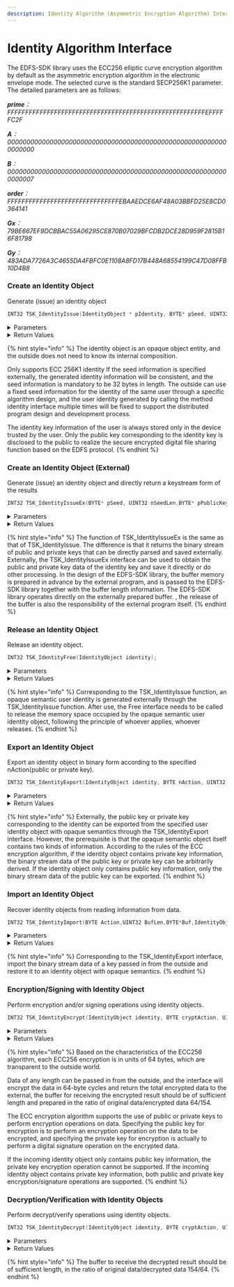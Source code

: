 ```yaml
---
description: Identity Algorithm (Asymmetric Encryption Algorithm) Interface
---
```


# Identity Algorithm Interface

The EDFS-SDK library uses the ECC256 elliptic curve encryption algorithm by default as the asymmetric encryption algorithm in the electronic envelope mode. The selected curve is the standard SECP256K1 parameter. The detailed parameters are as follows:

_**prime**：FFFFFFFFFFFFFFFFFFFFFFFFFFFFFFFFFFFFFFFFFFFFFFFFFFFFFFFEFFFFFC2F_

_**A**：0000000000000000000000000000000000000000000000000000000000000000_

_**B**：0000000000000000000000000000000000000000000000000000000000000007_

_**order**：FFFFFFFFFFFFFFFFFFFFFFFFFFFFFFFEBAAEDCE6AF48A03BBFD25E8CD0364141_

_**Gx**：79BE667EF9DCBBAC55A06295CE870B07029BFCDB2DCE28D959F2815B16F81798_

_**Gy**：483ADA7726A3C4655DA4FBFC0E1108A8FD17B448A68554199C47D08FFB10D4B8_

### Create an Identity Object

Generate (issue) an identity object

```c
INT32 TSK_IdentityIssue(IdentityObject * pIdentity, BYTE* pSeed, UINT32 nSeedLen);
```

<details>

<summary>Parameters</summary>

* IdentityObject \*
  * pIdentity - The obtained identity object (opaque semantics) \[OUT]
* CHAR \*
  * pSeed - The seed information of the specified identity key information \[IN]
* UINT32
  * nSeedLen - The length of the seed information of the specified identity key information, in bytes \[IN]

</details>

<details>

<summary>Return Values</summary>

* INT32
  * KError\_Success success
  * KError\_Other, failed, other errors

</details>

{% hint style="info" %}
The identity object is an opaque object entity, and the outside does not need to know its internal composition.&#x20;

Only supports ECC 256K1 identity If the seed information is specified externally, the generated identity information will be consistent, and the seed information is mandatory to be 32 bytes in length. The outside can use a fixed seed information for the identity of the same user through a specific algorithm design, and the user identity generated by calling the method identity interface multiple times will be fixed to support the distributed program design and development process.&#x20;

The identity key information of the user is always stored only in the device trusted by the user. Only the public key corresponding to the identity key is disclosed to the public to realize the secure encrypted digital file sharing function based on the EDFS protocol.
{% endhint %}

### Create an Identity Object (External)

Generate (issue) an identity object and directly return a keystream form of the results

```c
INT32 TSK_IdentityIssueEx(BYTE* pSeed, UINT32 nSeedLen,BYTE* pPublicKeyBuf, UINT32& nPublicKeyLen,BYTE* pPrivateKenBuf, UINT32& nPrivateKeyLen,BYTE* pKeyID);
```

<details>

<summary>Parameters</summary>

* CHAR \*
  * pSeed - The seed information of the specified identity key information \[IN]
* UINT32
  * nSeedLen - The length of the seed information of the specified identity key information, in bytes \[IN]
* CHAR \*
  * pPublicKeyBuf - identity public key information data stream \[IN/OUT]
* UINT32 &&#x20;
  * nPublicKeyLen - The length of the external public key buffer \[IN/OUT]
* CHAR \*
  * pPrivateKeyBuf - identity private key information data stream \[IN/OUT]
* UINT32 &
  * nPrivateKeyLen - The length of the private key buffer passed in from the outside \[IN/OUT]
* CHAR \*
  * pKeyID - identity key ID, fixed 20 bytes \[IN/OUT]

</details>

<details>

<summary>Return Values</summary>

* INT32
  * KError\_Success success
  * KError\_Other, failed, other errors;

</details>

{% hint style="info" %}
The function of TSK\_IdentityIssueEx is the same as that of TSK\_IdentityIssue. The difference is that it returns the binary stream of public and private keys that can be directly parsed and saved externally. Externally, the TSK\_IdentityIssueEx interface can be used to obtain the public and private key data of the identity key and save it directly or do other processing. In the design of the EDFS-SDK library, the buffer memory is prepared in advance by the external program, and is passed to the EDFS-SDK library together with the buffer length information. The EDFS-SDK library operates directly on the externally prepared buffer. , the release of the buffer is also the responsibility of the external program itself.
{% endhint %}

### Release an Identity Object

Release an identity object.

```c
INT32 TSK_IdentityFree(IdentityObject identity);
```

<details>

<summary>Parameters</summary>

* IdentityObject
  * identity - the identity object to release (opaque semantics) \[IN]

</details>

<details>

<summary>Return Values</summary>

* INT32
  * KError\_Success success

</details>

{% hint style="info" %}
Corresponding to the TSK\_IdentityIssue function, an opaque semantic user identity is generated externally through the TSK\_IdentityIssue function. After use, the Free interface needs to be called to release the memory space occupied by the opaque semantic user identity object, following the principle of whoever applies, whoever releases.
{% endhint %}

### Export an Identity Object

Export an identity object in binary form according to the specified nAction(public or private key).

```c
INT32 TSK_IdentityExport(IdentityObject identity, BYTE nAction, UINT32 BufLen, BYTE * Buf, UINT32 * pWrittenLen);
```

<details>

<summary>Parameters</summary>

* IdentityObject
  * identity - the target identity object (opaque semantics) \[IN]
* Byte
  * nAction - the action selection: \[IN]&#x20;
    * 1 means public key,&#x20;
    * 2 means private key,&#x20;
    * 3 means key identity ID
* UINT32
  * BufLen - the receive buffer size of the data to output \[IN]
* CHAR \*
  * Buf - the receive buffer of the data to be output \[OUT]
* UINT32 \*
  * pWrittenLen - the size of the actual output data returned \[IN/OUT]

</details>

<details>

<summary>Return Values</summary>

* INT32
  * KError\_Success success
  * KError\_Other, other errors, usually memory allocation errors (or insufficient buffers)

</details>

{% hint style="info" %}
Externally, the public key or private key corresponding to the identity can be exported from the specified user identity object with opaque semantics through the TSK\_IdentityExport interface. However, the prerequisite is that the opaque semantic object itself contains two kinds of information. According to the rules of the ECC encryption algorithm, if the identity object contains private key information, the binary stream data of the public key or private key can be arbitrarily derived. If the identity object only contains public key information, only the binary stream data of the public key can be exported.
{% endhint %}

### Import an Identity Object

Recover identity objects from reading information from data.

```c
INT32 TSK_IdentityImport(BYTE Action,UINT32 BufLen,BYTE*Buf,IdentityObject*pIdentity);
```

<details>

<summary>Parameters</summary>

* CHAR
  * Action - the action selection: \[IN]&#x20;
    * 1 means public key
    * 2 means private key
* UINT32
  * BufLen - the externally prepared buffer size \[IN]
* CHAR \*
  * Buf - an externally prepared identity key binary stream data \[IN]
* IdentityObject \*
  * pIdentity - the restored identity object (opaque semantics) \[OUT]

</details>

<details>

<summary>Return Values</summary>

* INT32
  * KError\_Success success
  * KError\_Other, other errors, usually memory allocation errors (or insufficient buffers)

</details>

{% hint style="info" %}
Corresponding to the TSK\_IdentityExport interface, import the binary stream data of a key passed in from the outside and restore it to an identity object with opaque semantics.
{% endhint %}

### Encryption/Signing with Identity Object

Perform encryption and/or signing operations using identity objects.

```c
INT32 TSK_IdentityEncrypt(IdentityObject identity, BYTE cryptAction, UINT32 nSrcFlowLen, BYTE * pSrcFlow, UINT32 nTarFlowLen, BYTE * pTarFlow, UINT32 * pTarFlowReturnLen);
```

<details>

<summary>Parameters</summary>

* IdentityObject
  * identity - the identity object (opaque) being used \[IN]
* CHAR
  * cryptAction - the action selected: \[IN]&#x20;
    * 1 means public key&#x20;
    * 2 means private key
* UINT32
  * nSrcFlowLen - specifies the buffer length of the original stream \[IN]
* CHAR \*
  * pSrcFlow - specifies the raw stream buffer \[IN]
* UINT32
  * nTarFlowLen - specifies the buffer length of the target stream after receiving processing \[IN/OUT]
* CHAR \*
  * pTarFlow - specifies the buffer area for receiving the processed target stream \[IN/OUT]
* UINT32 \*
  * pTarFlowReturnLen - the length of the returned target stream \[OUT]

</details>

<details>

<summary>Return Values</summary>

* INT32
  * KError\_Success success
  * KError\_Other, other errors, usually memory allocation errors (or insufficient buffers)

</details>

{% hint style="info" %}
Based on the characteristics of the ECC256 algorithm, each ECC256 encryption is in units of 64 bytes, which are transparent to the outside world.

​Data of any length can be passed in from the outside, and the interface will encrypt the data in 64-byte cycles and return the total encrypted data to the external, the buffer for receiving the encrypted result should be of sufficient length and prepared in the ratio of original data/encrypted data 64/154.

​The ECC encryption algorithm supports the use of public or private keys to perform encryption operations on data. Specifying the public key for encryption is to perform an encryption operation on the data to be encrypted, and specifying the private key for encryption is actually to perform a digital signature operation on the encrypted data.

​If the incoming identity object only contains public key information, the private key encryption operation cannot be supported. If the incoming identity object contains private key information, both public and private key encryption/signature operations are supported.
{% endhint %}

### Decryption/Verification with Identity Objects

Perform decrypt/verify operations using identity objects.

```c
INT32 TSK_IdentityDecrypt(IdentityObject identity, BYTE cryptAction, UINT32 nSrcFlowLen, BYTE * pSrcFlow, UINT32 nTarFlowLen, BYTE * pTarFlow, UINT32 * pTarFlowReturnLen);
```

<details>

<summary>Parameters</summary>

* IdentityObject
  * identity - the identity object (opaque) to be used \[IN]
* CHAR
  * cryptAction - the operation selection: \[IN]&#x20;
    * 1 means decryption with the public key (sign verification),&#x20;
    * 2 means decryption with the private key
* UINT32
  * nSrcFlowLen - specifies the buffer length of the original stream \[IN]
* CHAR \*
  * pSrcFlow - specifies the raw stream buffer \[IN]
* UINT32
  * nTarFlowLen - specifies the buffer length of the target stream after receiving processing \[IN/OUT]
* CHAR \*
  * pTarFlow - specifies the buffer area for receiving the processed target stream \[IN/OUT]
* UINT32 \*
  * pTarFlowReturnLen - the length of the returned target stream \[OUT]

</details>

<details>

<summary>Return Values</summary>

* INT32
  * KError\_Success success
  * KError\_Other, other errors, usually memory allocation errors (or insufficient buffers)

</details>

{% hint style="info" %}
The buffer to receive the decrypted result should be of sufficient length, in the ratio of original data/decrypted data 154/64.
{% endhint %}
